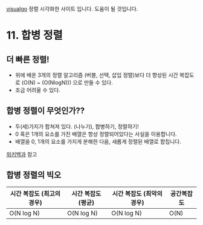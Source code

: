 [visualgo](https://visualgo.net/en/sorting) 정렬 시각화한 사이트 입니다. 도움이 될 것입니다.

# 11. 합병 정렬

## 더 빠른 정렬!

- 위에 배운 3개의 정렬 알고리즘 (버블, 선택, 삽입 정렬)보다 더 향상된 시간 복잡도로 (O(N) ~ (O(NlogN))) 으로 만들 수 있다.
- 조금 어려울 수 있다.

## 합병 정렬이 무엇인가??

- 두(세)가지가 합쳐져 있다. (나누기), 합병하기, 정렬하기!
- 0 혹은 1개의 요소를 가진 배열은 항상 정렬되어있다는 사실을 이용합니다.
- 배열을 0, 1개의 요소를 가지게 분해한 다음, 새롭게 정렬된 배열로 합칩니다.

[위키백과](https://ko.wikipedia.org/wiki/%ED%95%A9%EB%B3%91_%EC%A0%95%EB%A0%AC) 참고

## 합병 정렬의 빅오

|시간 복잡도 (최고의 경우)|시간 복잡도 (평균)|시간 복잡도 (최악의 경우)|공간복잡도|
|---|---|---|---|
|O(N log N)|O(N log N)|O(N log N)|O(N)
